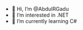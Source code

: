 - 👋 Hi, I’m @AbdulRGadu
- 👀 I’m interested in .NET
- 🌱 I’m currently learning C#

<!---
AbdulRGadu/AbdulRGadu is a ✨ special ✨ repository because its `README.md` (this file) appears on your GitHub profile.
You can click the Preview link to take a look at your changes.
--->
